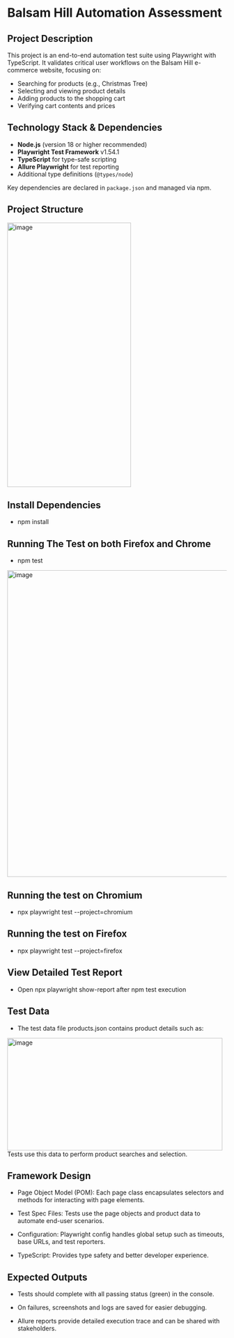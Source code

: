 # Balsam Hill Automation Assessment
## Project Description
This project is an end-to-end automation test suite using Playwright with TypeScript. It validates critical user workflows on the Balsam Hill e-commerce website, focusing on:
- Searching for products (e.g., Christmas Tree)
- Selecting and viewing product details
- Adding products to the shopping cart
- Verifying cart contents and prices

## Technology Stack & Dependencies
- **Node.js** (version 18 or higher recommended)
- **Playwright Test Framework** v1.54.1
- **TypeScript** for type-safe scripting
- **Allure Playwright** for test reporting
- Additional type definitions (`@types/node`)

Key dependencies are declared in `package.json` and managed via npm.

## Project Structure
<img width="284" height="607" alt="image" src="https://github.com/user-attachments/assets/37098b37-3508-45ad-b880-e355c44bf6d7" />

## Install Dependencies
- npm install

## Running The Test on both Firefox and Chrome
- npm test

<img width="1283" height="704" alt="image" src="https://github.com/user-attachments/assets/0930ad2b-0ea9-44dc-9297-c977be0f74d6" />

## Running the test on Chromium
- npx playwright test --project=chromium

## Running the test on Firefox
- npx playwright test --project=firefox

## View Detailed Test Report
- Open npx playwright show-report after npm test execution

## Test Data
- The test data file products.json contains product details such as:
<img width="494" height="258" alt="image" src="https://github.com/user-attachments/assets/b7e668cb-7e94-48a1-985f-31634828fe5c" />
Tests use this data to perform product searches and selection.

## Framework Design
- Page Object Model (POM): Each page class encapsulates selectors and methods for interacting with page elements.

- Test Spec Files: Tests use the page objects and product data to automate end-user scenarios.

- Configuration: Playwright config handles global setup such as timeouts, base URLs, and test reporters.

- TypeScript: Provides type safety and better developer experience.

## Expected Outputs
- Tests should complete with all passing status (green) in the console.

- On failures, screenshots and logs are saved for easier debugging.

- Allure reports provide detailed execution trace and can be shared with stakeholders.

